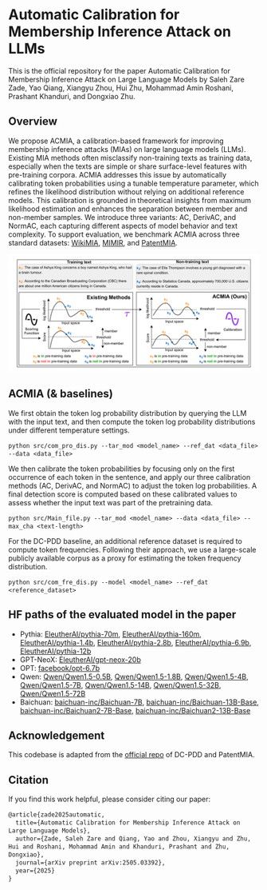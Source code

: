 # Automatic Calibration for Membership Inference Attack on LLMs
This is the official repository for the paper Automatic Calibration for Membership Inference Attack on Large Language Models by Saleh Zare Zade, Yao Qiang, Xiangyu Zhou, Hui Zhu, Mohammad Amin Roshani, Prashant Khanduri, and Dongxiao Zhu.

## Overview
We propose ACMIA, a calibration-based framework for improving membership inference attacks (MIAs) on large language models (LLMs). Existing MIA methods often misclassify non-training texts as training data, especially when the texts are simple or share surface-level features with pre-training corpora. ACMIA addresses this issue by automatically calibrating token probabilities using a tunable temperature parameter, which refines the likelihood distribution without relying on additional reference models. This calibration is grounded in theoretical insights from maximum likelihood estimation and enhances the separation between member and non-member samples. We introduce three variants: AC, DerivAC, and NormAC, each capturing different aspects of model behavior and text complexity. To support evaluation, we benchmark ACMIA across three standard datasets: [WikiMIA](https://huggingface.co/datasets/swj0419/WikiMIA), [MIMIR](https://huggingface.co/datasets/iamgroot42/mimir), and [PatentMIA](https://github.com/zhang-wei-chao/DC-PDD).

![Figure description](figures/illustration.png)

## ACMIA (& baselines)
We first obtain the token log probability distribution by querying the LLM with the input text, and then compute the token log probability distributions under different temperature settings.
```
python src/com_pro_dis.py --tar_mod <model_name> --ref_dat <data_file> --data <data_file>
```
We then calibrate the token probabilities by focusing only on the first occurrence of each token in the sentence, and apply our three calibration methods (AC, DerivAC, and NormAC) to adjust the token log probabilities. A final detection score is computed based on these calibrated values to assess whether the input text was part of the pretraining data.
```
python src/Main_file.py --tar_mod <model_name> --data <data_file> --max_cha <text-length>
```
For the DC-PDD baseline, an additional reference dataset is required to compute token frequencies. Following their approach, we use a large-scale publicly available corpus as a proxy for estimating the token frequency distribution.
```
python src/com_fre_dis.py --model <model_name> --ref_dat <reference_dataset>
```

## HF paths of the evaluated model in the paper
- Pythia: [EleutherAI/pythia-70m](https://huggingface.co/EleutherAI/pythia-70m), [EleutherAI/pythia-160m](https://huggingface.co/EleutherAI/pythia-160m), [EleutherAI/pythia-1.4b](https://huggingface.co/EleutherAI/pythia-1.4b), [EleutherAI/pythia-2.8b](https://huggingface.co/EleutherAI/pythia-2.8b), [EleutherAI/pythia-6.9b](https://huggingface.co/EleutherAI/pythia-6.9b), [EleutherAI/pythia-12b](https://huggingface.co/EleutherAI/pythia-12b)
- GPT-NeoX: [EleutherAI/gpt-neox-20b](https://huggingface.co/EleutherAI/gpt-neox-20b)
- OPT: [facebook/opt-6.7b](https://huggingface.co/facebook/opt-6.7b)
- Qwen: [Qwen/Qwen1.5-0.5B](https://huggingface.co/Qwen/Qwen1.5-0.5B), [Qwen/Qwen1.5-1.8B](https://huggingface.co/Qwen/Qwen1.5-1.8B), [Qwen/Qwen1.5-4B](https://huggingface.co/Qwen/Qwen1.5-4B), [Qwen/Qwen1.5-7B](https://huggingface.co/Qwen/Qwen1.5-7B), [Qwen/Qwen1.5-14B](https://huggingface.co/Qwen/Qwen1.5-14B), [Qwen/Qwen1.5-32B](https://huggingface.co/Qwen/Qwen1.5-32B), [Qwen/Qwen1.5-72B](https://huggingface.co/Qwen/Qwen1.5-72B)
- Baichuan: [baichuan-inc/Baichuan-7B](https://huggingface.co/baichuan-inc/Baichuan-7B), [baichuan-inc/Baichuan-13B-Base](https://huggingface.co/baichuan-inc/Baichuan-13B-Base), [baichuan-inc/Baichuan2-7B-Base](https://huggingface.co/baichuan-inc/Baichuan2-7B-Base), [baichuan-inc/Baichuan2-13B-Base](https://huggingface.co/baichuan-inc/Baichuan2-13B-Base)

## Acknowledgement
This codebase is adapted from the [official repo](https://github.com/zhang-wei-chao/DC-PDD) of DC-PDD and PatentMIA.

## Citation
If you find this work helpful, please consider citing our paper:
```
@article{zade2025automatic,
  title={Automatic Calibration for Membership Inference Attack on Large Language Models},
  author={Zade, Saleh Zare and Qiang, Yao and Zhou, Xiangyu and Zhu, Hui and Roshani, Mohammad Amin and Khanduri, Prashant and Zhu, Dongxiao},
  journal={arXiv preprint arXiv:2505.03392},
  year={2025}
}
```
